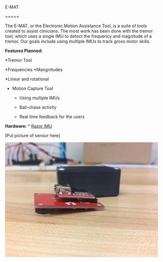 E-MAT

=====


The E-MAT, or the Electronic Motion Assistance Tool, is a suite of tools created to assist clinicians. The most work has been done with the tremor tool, which uses a single IMU to detect the frequency and magnitude of a tremor. Our goals include using multiple IMUs to track gross motor skills.




**Features Planned:**

  *Tremor Tool

  *Frequencies
  *Mangnitudes

  *Linear and rotational

* Motion Capture Tool

  * Using multiple IMUs

  * Ball-chase activity

  * Real time feedback for the users



**Hardware:**
*
 [Razor IMU](https://www.sparkfun.com/products/10736)

[Put picture of sensor here]


![Hardware](/Photos/hardware.jpg?raw=true)